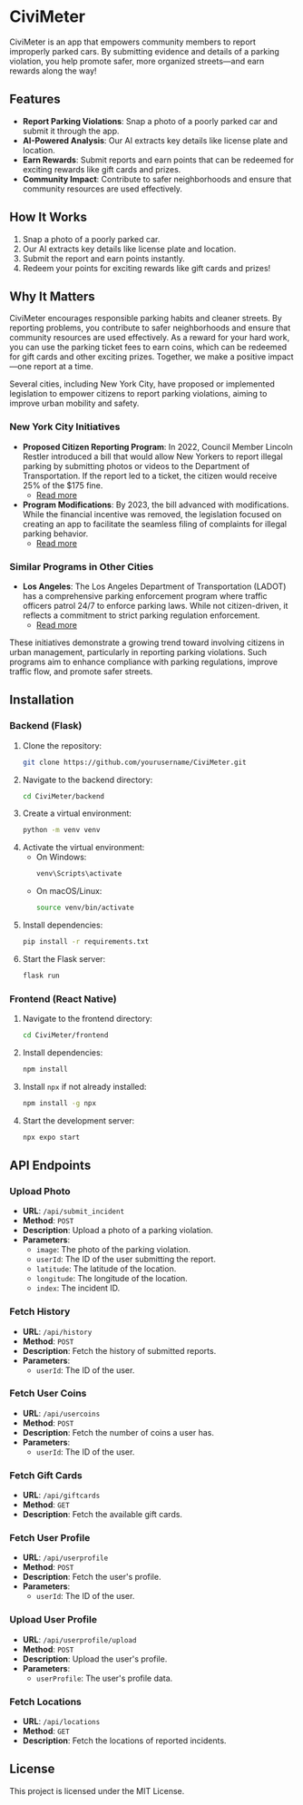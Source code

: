 # CiviMeter

CiviMeter is an app that empowers community members to report improperly parked cars. By submitting evidence and details of a parking violation, you help promote safer, more organized streets—and earn rewards along the way!

## Features

- **Report Parking Violations**: Snap a photo of a poorly parked car and submit it through the app.
- **AI-Powered Analysis**: Our AI extracts key details like license plate and location.
- **Earn Rewards**: Submit reports and earn points that can be redeemed for exciting rewards like gift cards and prizes.
- **Community Impact**: Contribute to safer neighborhoods and ensure that community resources are used effectively.

## How It Works

1. Snap a photo of a poorly parked car.
2. Our AI extracts key details like license plate and location.
3. Submit the report and earn points instantly.
4. Redeem your points for exciting rewards like gift cards and prizes!

## Why It Matters

CiviMeter encourages responsible parking habits and cleaner streets. By reporting problems, you contribute to safer neighborhoods and ensure that community resources are used effectively. As a reward for your hard work, you can use the parking ticket fees to earn coins, which can be redeemed for gift cards and other exciting prizes. Together, we make a positive impact—one report at a time.

Several cities, including New York City, have proposed or implemented legislation to empower citizens to report parking violations, aiming to improve urban mobility and safety.

### New York City Initiatives

- **Proposed Citizen Reporting Program**: In 2022, Council Member Lincoln Restler introduced a bill that would allow New Yorkers to report illegal parking by submitting photos or videos to the Department of Transportation. If the report led to a ticket, the citizen would receive 25% of the $175 fine.
  - [Read more](https://www.westsidespirit.com/news/bill-would-allow-new-yorkers-to-report-parking-violations-YC2235320)
- **Program Modifications**: By 2023, the bill advanced with modifications. While the financial incentive was removed, the legislation focused on creating an app to facilitate the seamless filing of complaints for illegal parking behavior.
  - [Read more](https://nyc.streetsblog.org/2023/03/03/breaking-citizen-reporting-bill-moves-forward-but-in-a-watered-down-form)

### Similar Programs in Other Cities

- **Los Angeles**: The Los Angeles Department of Transportation (LADOT) has a comprehensive parking enforcement program where traffic officers patrol 24/7 to enforce parking laws. While not citizen-driven, it reflects a commitment to strict parking regulation enforcement.
  - [Read more](https://ladotparking.org/parking-enforcement/)

These initiatives demonstrate a growing trend toward involving citizens in urban management, particularly in reporting parking violations. Such programs aim to enhance compliance with parking regulations, improve traffic flow, and promote safer streets.

## Installation

### Backend (Flask)

1. Clone the repository:
   ```sh
   git clone https://github.com/yourusername/CiviMeter.git
   ```
2. Navigate to the backend directory:
   ```sh
   cd CiviMeter/backend
   ```
3. Create a virtual environment:
   ```sh
   python -m venv venv
   ```
4. Activate the virtual environment:
   - On Windows:
     ```sh
     venv\Scripts\activate
     ```
   - On macOS/Linux:
     ```sh
     source venv/bin/activate
     ```
5. Install dependencies:
   ```sh
   pip install -r requirements.txt
   ```
6. Start the Flask server:
   ```sh
   flask run
   ```

### Frontend (React Native)

1. Navigate to the frontend directory:
   ```sh
   cd CiviMeter/frontend
   ```
2. Install dependencies:
   ```sh
   npm install
   ```
3. Install `npx` if not already installed:
   ```sh
   npm install -g npx
   ```
4. Start the development server:
   ```sh
   npx expo start
   ```

## API Endpoints

### Upload Photo

- **URL**: `/api/submit_incident`
- **Method**: `POST`
- **Description**: Upload a photo of a parking violation.
- **Parameters**:
  - `image`: The photo of the parking violation.
  - `userId`: The ID of the user submitting the report.
  - `latitude`: The latitude of the location.
  - `longitude`: The longitude of the location.
  - `index`: The incident ID.

### Fetch History

- **URL**: `/api/history`
- **Method**: `POST`
- **Description**: Fetch the history of submitted reports.
- **Parameters**:
  - `userId`: The ID of the user.

### Fetch User Coins

- **URL**: `/api/usercoins`
- **Method**: `POST`
- **Description**: Fetch the number of coins a user has.
- **Parameters**:
  - `userId`: The ID of the user.

### Fetch Gift Cards

- **URL**: `/api/giftcards`
- **Method**: `GET`
- **Description**: Fetch the available gift cards.

### Fetch User Profile

- **URL**: `/api/userprofile`
- **Method**: `POST`
- **Description**: Fetch the user's profile.
- **Parameters**:
  - `userId`: The ID of the user.

### Upload User Profile

- **URL**: `/api/userprofile/upload`
- **Method**: `POST`
- **Description**: Upload the user's profile.
- **Parameters**:
  - `userProfile`: The user's profile data.

### Fetch Locations

- **URL**: `/api/locations`
- **Method**: `GET`
- **Description**: Fetch the locations of reported incidents.

## License

This project is licensed under the MIT License.
